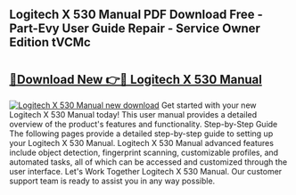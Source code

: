## Logitech X 530 Manual PDF Download Free - Part-Evy User Guide Repair - Service Owner Edition tVCMc

# <h2><a href="http://bc3189.oget.top/?id=Logitech+X+530+Manual">🔗Download New 👉🔴 Logitech X 530 Manual</a></h2>

[![Logitech X 530 Manual new download](https://i.imgur.com/5g1atiW.png)](http://bc3189.oget.top/?id=Logitech+X+530+Manual)
Get started with your new Logitech X 530 Manual today! This user manual provides a detailed overview of the product's features and functionality. Step-by-Step Guide The following pages provide a detailed step-by-step guide to setting up your Logitech X 530 Manual. Logitech X 530 Manual advanced features include object detection, fingerprint scanning, customizable profiles, and automated tasks, all of which can be accessed and customized through the user interface. Let's Work Together Logitech X 530 Manual. Our customer support team is ready to assist you in any way possible.
